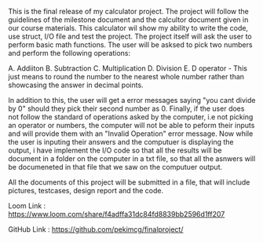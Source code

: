 This is the final release of my calculator project. The project will follow the guidelines of the milestone document and the calcultor document given in our course materials. This calculator wil show my ability to write the code, use struct, I/O file and test the project. The project itself will ask the user to perform basic math functions. The user will be asksed to pick two numbers and perform the following operations: 

A. Addiiton 
B. Subtraction 
C. Multiplication 
D. Division 
E. D operator - This just means to round the number to the nearest whole number rather than showcasing the answer in decimal points.

In addition to this, the user will get a error messages saying "you cant divide by 0" should they pick their second number as 0. Finally, if the user does not follow the standard of operations asked by the computer, i.e not picking an operator or numbers, the computer will not be able to peform their inputs and will provide them with an "Invalid Operation" error message. Now while the user is inputing their answers and the computuer is displaying the output, i have implement the I/O code so that all the results will be document in a folder on the computer in a txt file, so that all the asnwers will be documeneted in that file that we saw on the computuer output. 

All the documents of this project will be submitted in a file, that will include pictures, testcases, design report and the code.

Loom Link : https://www.loom.com/share/f4adffa31dc84fd8839bb2596d1ff207

GitHub Link : https://github.com/pekimcg/finalproject/
